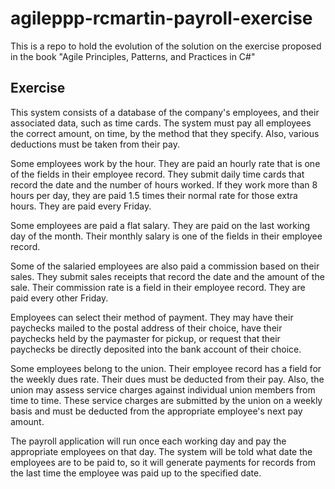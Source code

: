 # agileppp-rcmartin-payroll-exercise

This is a repo to hold the evolution of the solution on the exercise proposed in the book "Agile Principles, Patterns, and Practices in C#"

## Exercise

This system consists of a database of the company's employees, and their associated data, such as time cards. The system must pay all employees the correct amount, on time, by the method that they specify. Also, various deductions must be taken from their pay.

Some employees work by the hour. They are paid an hourly rate that is one of the fields in their employee record. They submit daily time cards that record the date and the number of hours worked. If they work more than 8 hours per day, they are paid 1.5 times their normal rate for those extra hours. They are paid every Friday.

Some employees are paid a flat salary. They are paid on the last working day of the month. Their monthly salary is one of the fields in their employee record.

Some of the salaried employees are also paid a commission based on their sales. They submit sales receipts that record the date and the amount of the sale. Their commission rate is a field in their employee record. They are paid every other Friday.

Employees can select their method of payment. They may have their paychecks mailed to the postal address of their choice, have their paychecks held by the paymaster for pickup, or request that their paychecks be directly deposited into the bank account of their choice.

Some employees belong to the union. Their employee record has a field for the weekly dues rate. Their dues must be deducted from their pay. Also, the union may assess service charges against individual union members from time to time. These service charges are submitted by the union on a weekly basis and must be deducted from the appropriate employee's next pay amount.

The payroll application will run once each working day and pay the appropriate employees on that day. The system will be told what date the employees are to be paid to, so it will generate payments for records from the last time the employee was paid up to the specified date.


